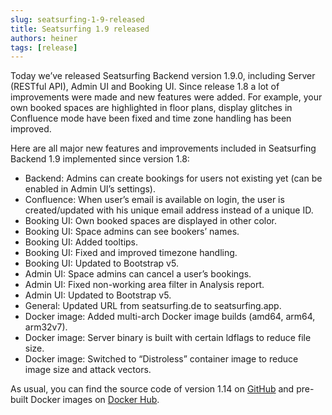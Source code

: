 ```yaml
---
slug: seatsurfing-1-9-released
title: Seatsurfing 1.9 released
authors: heiner
tags: [release]
---
```


Today we’ve released Seatsurfing Backend version 1.9.0, including Server (RESTful API), Admin UI and Booking UI. Since release 1.8 a lot of improvements were made and new features were added. For example, your own booked spaces are highlighted in floor plans, display glitches in Confluence mode have been fixed and time zone handling has been improved.

<!-- truncate -->

Here are all major new features and improvements included in Seatsurfing Backend 1.9 implemented since version 1.8:

* Backend: Admins can create bookings for users not existing yet (can be enabled in Admin UI’s settings).
* Confluence: When user’s email is available on login, the user is created/updated with his unique email address instead of a unique ID.
* Booking UI: Own booked spaces are displayed in other color.
* Booking UI: Space admins can see bookers’ names.
* Booking UI: Added tooltips.
* Booking UI: Fixed and improved timezone handling.
* Booking UI: Updated to Bootstrap v5.
* Admin UI: Space admins can cancel a user’s bookings.
* Admin UI: Fixed non-working area filter in Analysis report.
* Admin UI: Updated to Bootstrap v5.
* General: Updated URL from seatsurfing.de to seatsurfing.app.
* Docker image: Added multi-arch Docker image builds (amd64, arm64, arm32v7).
* Docker image: Server binary is built with certain ldflags to reduce file size.
* Docker image: Switched to “Distroless” container image to reduce image size and attack vectors.

As usual, you can find the source code of version 1.14 on [GitHub](https://github.com/seatsurfing/backend) and pre-built Docker images on [Docker Hub](https://hub.docker.com/r/seatsurfing/backend).